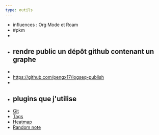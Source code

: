 ```yaml
---
type: outils
---
```


- influences : Org Mode et Roam
- #pkm
-
- ## rendre public un dépôt github contenant un graphe
-
- https://github.com/pengx17/logseq-publish
-
- ## plugins que j'utilise
- [Git](https://github.com/haydenull/logseq-plugin-git)
- [Tags](https://github.com/gidongkwon/logseq-plugin-tags)
- [Heatmap](https://github.com/pengx17/logseq-plugin-heatmap)
- [Random note](https://github.com/tankcool/logseq-random-note)